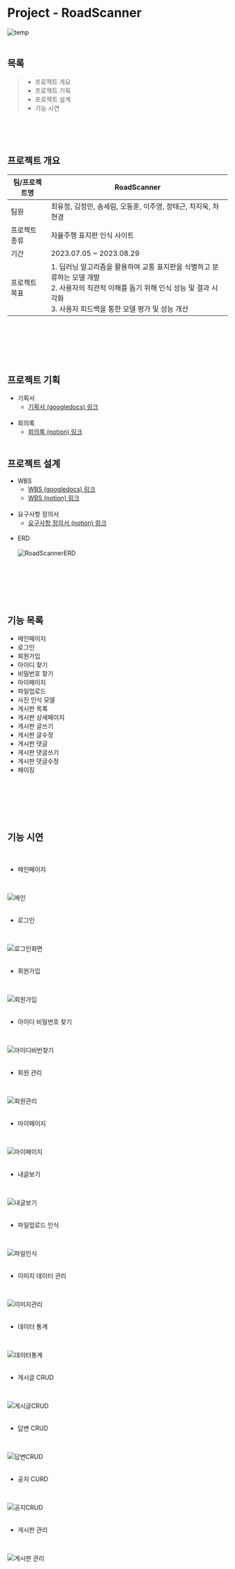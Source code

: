 # Project - RoadScanner
![temp](https://github.com/hykim-king/f1_new/assets/133944035/58d8e9f6-f76a-4b4d-ac05-f49ec2d74b87)
<br/><br/>

## 목록
> * 프로젝트 개요
> * 프로젝트 기획
> * 프로젝트 설계
> * 기능 시연

<br/><br/><br/>

## 프로젝트 개요
|팀/프로젝트명|RoadScanner|
|------|---------|
|팀원|최유정, 김정민, 송세림, 오동훈, 이주영, 장태근, 차지욱, 차현경|
|프로젝트 종류|자율주행 표지판 인식 사이트|
|기간|2023.07.05 ~ 2023.08.29|
|프로젝트 목표|1. 딥러닝 알고리즘을 활용하여 교통 표지판을 식별하고 분류하는 모델 개발<br>2. 사용자의 직관적 이해를 돕기 위해 인식 성능 및 결과 시각화<br>3. 사용자 피드백을 통한 모델 평가 및 성능 개선|

<br/><br/><br/><br/><br/>

## 프로젝트 기획
* 기획서
  * [기획서 (googledocs) 링크](https://docs.google.com/document/d/1sKtKhZsoXr5elhkLTBXpK9rHaV8kaXSkLo0KICu15aE/edit?usp=sharing, "기획서 링크")
<br/><br/>
* 회의록
  * [회의록 (notion) 링크](https://www.notion.so/47559501780c4ab7b9de468d675a032a?pvs=4, "회의록 링크")
<br/><br/>

## 프로젝트 설계
* WBS
  * [WBS (googledocs) 링크](https://docs.google.com/spreadsheets/d/1cpfKCO8qN1pHOQxYhH9kp7lFHN3XtHpGI-8TpyfH49Y/edit#gid=1288148872, "WBS 링크")
  * [WBS (notion) 링크](https://www.notion.so/WBS-85097e7e81de47878f7129ada7a16084?pvs=4, "WBS 링크")
<br/><br/>
* 요구사항 정의서
  * [요구사항 정의서 (notion) 링크](https://www.notion.so/99cb4358beac4124a001dd01fe16bb2f?v=95fe5a76e3cb4770adc62192141ca265&pvs=4, "요구사항 정의서 링크")
<br/><br/>
* ERD
<br/><br/>
![RoadScannerERD](https://github.com/cheezcyj/RoadScanner/assets/133944035/069348d1-a064-4d47-8497-1bbfea945413)
  
<br/><br/><br/><br/><br/>

## 기능 목록
* 메인페이지
* 로그인
* 회원가입
* 아이디 찾기
* 비밀번호 찾기
* 마이페이지
* 파일업로드
* 사진 인식 모델
* 게시판 목록
* 게시판 상세페이지
* 게시판 글쓰기
* 게시판 글수정
* 게시판 댓글
* 게시판 댓글쓰기
* 게시판 댓글수정
* 페이징

<br/><br/><br/><br/><br/>

## 기능 시연
<br/>

* 메인페이지
<br/>

![메인](https://github.com/hykim-king/f1_new/assets/133944035/d9e78da4-732d-4f06-8a29-d00c654763cd)
<br/><br/>

* 로그인
<br/>

![로그인화면](https://github.com/hykim-king/f1_new/assets/133944035/89f20c42-77fd-4d34-b005-f3af94527a5f)
<br/><br/>

* 회원가입
<br/>

![회원가입](https://github.com/hykim-king/f1_new/assets/133944035/29e97f47-98b4-40ee-9d7e-2d86b062fdb0)
<br/><br/>

* 아이디 비밀번호 찾기
<br/>

![아이디비번찾기](https://github.com/hykim-king/f1_new/assets/133944035/16ca6951-bdb2-4eb8-90a8-ec6af4f0e712)
<br/><br/>

* 회원 관리
<br/>

![회원관리](https://github.com/hykim-king/f1_new/assets/133944035/77b32f01-dbfe-4dd6-89ea-cb650d20c935)
<br/><br/>

* 마이페이지
<br/>

![마이페이지](https://github.com/hykim-king/f1_new/assets/133944035/2eedc5e5-cce8-4508-a383-a2267bef2c42)
<br/><br/>

* 내글보기
<br/>

![내글보기](https://github.com/hykim-king/f1_new/assets/133944035/ef9b4560-494d-4b6d-88c8-68f5eef64b85)
<br/><br/>

* 파일업로드 인식
<br/>

![파일인식](https://github.com/hykim-king/f1_new/assets/133944035/82eeb87e-2f1e-4a29-931d-19b978c2b4a0)
<br/><br/>

* 이미지 데이터 관리
<br/>

![이미지관리](https://github.com/hykim-king/f1_new/assets/133944035/819697c8-6c43-4d35-92d4-632500f2a158)
<br/><br/>

* 데이터 통계
<br/>

![데이터통계](https://github.com/hykim-king/f1_new/assets/133944035/8bf4642c-4c30-4ec2-bf97-453a0faa552e)
<br/><br/>

* 게시글 CRUD
<br/>

![게시글CRUD](https://github.com/hykim-king/f1_new/assets/133944035/721ed563-5a68-4f66-9af3-0b1e72394dda)
<br/><br/>

* 답변 CRUD
<br/>

![답변CRUD](https://github.com/hykim-king/f1_new/assets/133944035/bfc906ed-4bb2-47ae-9548-27dc697d0bbc)
<br/><br/>

* 공지 CURD
<br/>

![공지CRUD](https://github.com/hykim-king/f1_new/assets/133944035/efc4c4fc-c11d-4051-a100-9efe3a5b6112)
<br/><br/>

* 게시판 관리
<br/>

![게시판 관리](https://github.com/hykim-king/f1_new/assets/133944035/4f1d5a8e-2be8-4fb6-9a24-fae4dd117afa)
<br/><br/>
